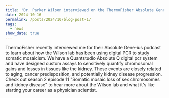 ```yaml
---
title: 'Dr. Parker Wilson interviewed on the ThermoFisher Absolute Gene-ius Podcast'
date: 2024-10-16
permalink: /posts/2024/10/blog-post-1/
tags:
  - news
show_date: true 
---
```


ThermoFisher recently interviewed me for their Absolute Gene-ius podcast to learn about how the Wilson lab has been using digital PCR to study somatic mosaicism. We have a Quantstudio Absolute Q digital pcr system and have designed custom assays to sensitively quantify chromosomal gains and losses in tissues like the kidney. These events are closely related to aging, cancer predisposition, and potentially kidney disease progression. Check out season 2 episode 11 "Somatic mosaic loss of sex chromosomes and kidney disease" to hear more about the Wilson lab and what it's like starting your career as a physician scientist.
